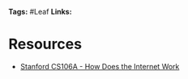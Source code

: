 **Tags:** #Leaf 
**Links:**

# Resources
* [Stanford CS106A - How Does the Internet Work](https://web.stanford.edu/class/msande91si/www-spr04/readings/week1/InternetWhitepaper.htm)